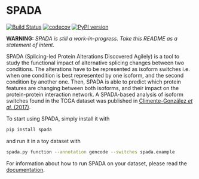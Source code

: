 # SPADA

[![Build Status](https://travis-ci.org/hclimente/spada.svg?branch=master)](https://travis-ci.org/hclimente/spada)
[![codecov](https://codecov.io/gh/hclimente/spada/branch/master/graph/badge.svg)](https://codecov.io/gh/hclimente/spada)
[![PyPI version](https://badge.fury.io/py/spada.svg)](https://badge.fury.io/py/spada)

**WARNING:** *SPADA is still a work-in-progress. Take this README as a statement of intent.*

SPADA (Splicing-led Protein Alterations Discovered Agilely) is a tool to study the functional impact of alternative splicing changes between two conditions. The alterations have to be represented as isoform switches i.e. when one condition is best represented by one isoform, and the second condition by another one. Then, SPADA is able to predict which protein features are changing between both isoforms, and their impact on the protein-protein interaction network. A SPADA-based analysis of isoform switches found in the TCGA dataset was published in [Climente-González *et al.* (2017)](http://www.cell.com/cell-reports/abstract/S2211-1247(17)31104-X).

To start using SPADA, simply install it with

``` bash
pip install spada
```

and run it in a toy dataset with

``` bash
spada.py function --annotation gencode --switches spada.example
```

For information about how to run SPADA on your dataset, please read the [documentation](docs/index.md).
